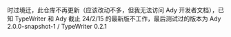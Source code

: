 时过境迁，此仓库不再更新（应该改动不多，但我无法访问 Ady 开发者文档），已知 TypeWriter 和 Ady 截止 24/2/15 的最新版不工作，最后测试过的版本为 Ady 2.0.0-snapshot-1 / TypeWriter 0.2.1



